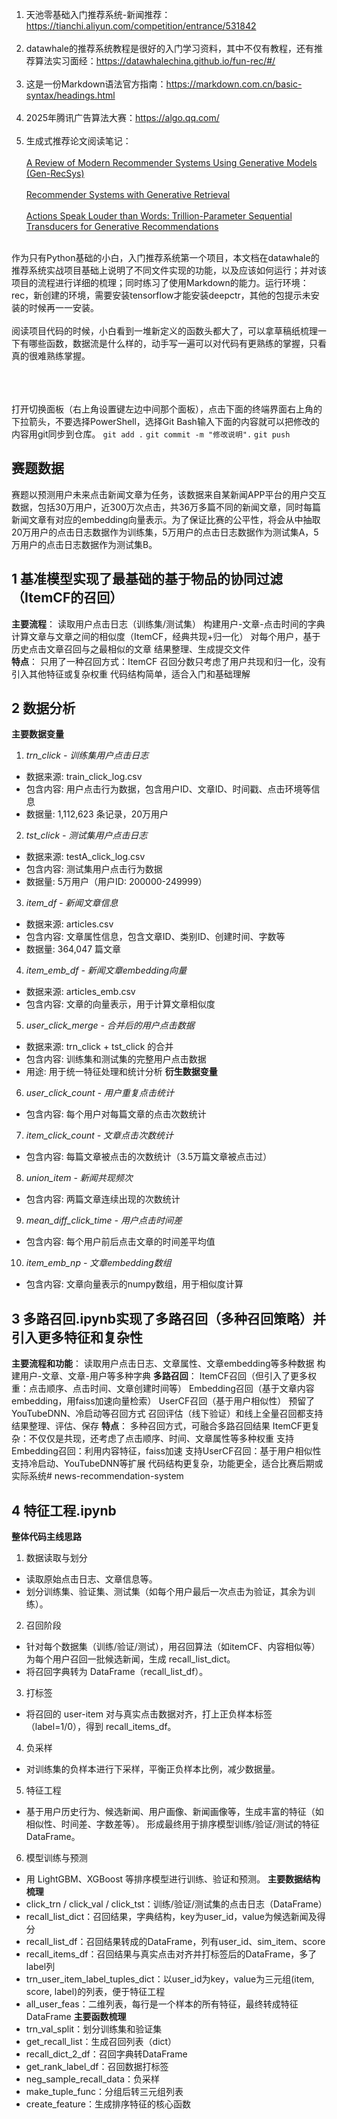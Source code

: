 1. 天池零基础入门推荐系统-新闻推荐： https://tianchi.aliyun.com/competition/entrance/531842<br><br>
2. datawhale的推荐系统教程是很好的入门学习资料，其中不仅有教程，还有推荐算法实习面经：https://datawhalechina.github.io/fun-rec/#/ <br><br>
3. 这是一份Markdown语法官方指南：https://markdown.com.cn/basic-syntax/headings.html<br><br>
4. 2025年腾讯广告算法大赛：https://algo.qq.com/<br><br>
5. 生成式推荐论文阅读笔记：<br><br>
[A Review of Modern Recommender Systems Using Generative Models (Gen-RecSys)](https://www.notion.so/A-Review-of-Modern-Recommender-Systems-Using-Generative-Models-Gen-RecSys-21c4ea50d98a8001801fd1fd4f9a099a?source=copy_link)<br><br>
[Recommender Systems with Generative Retrieval](https://www.notion.so/Recommender-Systems-with-Generative-Retrieval-23c4ea50d98a804c85dfd6a61630817e?source=copy_link)<br><br>
[Actions Speak Louder than Words: Trillion-Parameter Sequential Transducers for Generative Recommendations](https://www.notion.so/Actions-Speak-Louder-than-Words-Trillion-Parameter-Sequential-Transducers-for-Generative-Recommenda-23c4ea50d98a804585bec85476aeee69?source=copy_link)<br><br>

作为只有Python基础的小白，入门推荐系统第一个项目，本文档在datawhale的推荐系统实战项目基础上说明了不同文件实现的功能，以及应该如何运行；并对该项目的流程进行详细的梳理；同时练习了使用Markdown的能力。运行环境：rec，新创建的环境，需要安装tensorflow才能安装deepctr，其他的包提示未安装的时候再一一安装。<br><br>
阅读项目代码的时候，小白看到一堆新定义的函数头都大了，可以拿草稿纸梳理一下有哪些函数，数据流是什么样的，动手写一遍可以对代码有更熟练的掌握，只看真的很难熟练掌握。<br><br>

<br><br>
打开切换面板（右上角设置键左边中间那个面板），点击下面的终端界面右上角的下拉箭头，不要选择PowerShell，选择Git Bash输入下面的内容就可以把修改的内容用git同步到仓库。
 `git add .` 
 `git commit -m "修改说明".` 
 `git push` 

## 赛题数据
赛题以预测用户未来点击新闻文章为任务，该数据来自某新闻APP平台的用户交互数据，包括30万用户，近300万次点击，共36万多篇不同的新闻文章，同时每篇新闻文章有对应的embedding向量表示。为了保证比赛的公平性，将会从中抽取20万用户的点击日志数据作为训练集，5万用户的点击日志数据作为测试集A，5万用户的点击日志数据作为测试集B。

## 1 基准模型实现了最基础的基于物品的协同过滤（ItemCF的召回）
**主要流程**：
    读取用户点击日志（训练集/测试集）
    构建用户-文章-点击时间的字典
    计算文章与文章之间的相似度（ItemCF，经典共现+归一化）
    对每个用户，基于历史点击文章召回与之最相似的文章
    结果整理、生成提交文件  
**特点**：
    只用了一种召回方式：ItemCF
    召回分数只考虑了用户共现和归一化，没有引入其他特征或复杂权重
    代码结构简单，适合入门和基础理解

## 2 数据分析
**主要数据变量**
1. *trn_click - 训练集用户点击日志*
* 数据来源: train_click_log.csv
* 包含内容: 用户点击行为数据，包含用户ID、文章ID、时间戳、点击环境等信息
* 数据量: 1,112,623 条记录，20万用户
2. *tst_click - 测试集用户点击日志*
* 数据来源: testA_click_log.csv
* 包含内容: 测试集用户点击行为数据
* 数据量: 5万用户（用户ID: 200000-249999）
3. *item_df - 新闻文章信息*
* 数据来源: articles.csv
* 包含内容: 文章属性信息，包含文章ID、类别ID、创建时间、字数等
* 数据量: 364,047 篇文章
4. *item_emb_df - 新闻文章embedding向量*
* 数据来源: articles_emb.csv
* 包含内容: 文章的向量表示，用于计算文章相似度
5. *user_click_merge - 合并后的用户点击数据*
* 数据来源: trn_click + tst_click 的合并
* 包含内容: 训练集和测试集的完整用户点击数据
* 用途: 用于统一特征处理和统计分析
**衍生数据变量**
6. *user_click_count - 用户重复点击统计*
* 包含内容: 每个用户对每篇文章的点击次数统计
7. *item_click_count - 文章点击次数统计*
* 包含内容: 每篇文章被点击的次数统计（3.5万篇文章被点击过）
8. *union_item - 新闻共现频次*
* 包含内容: 两篇文章连续出现的次数统计
9. *mean_diff_click_time - 用户点击时间差*
* 包含内容: 每个用户前后点击文章的时间差平均值
10. *item_emb_np - 文章embedding数组*
* 包含内容: 文章向量表示的numpy数组，用于相似度计算

## 3 多路召回.ipynb实现了多路召回（多种召回策略）并引入更多特征和复杂性
**主要流程和功能**：
    读取用户点击日志、文章属性、文章embedding等多种数据
    构建用户-文章、文章-用户等多种字典
**多路召回**：
    ItemCF召回（但引入了更多权重：点击顺序、点击时间、文章创建时间等）
    Embedding召回（基于文章内容embedding，用faiss加速向量检索）
    UserCF召回（基于用户相似性）
    预留了 YouTubeDNN、冷启动等召回方式
    召回评估（线下验证）和线上全量召回都支持
结果整理、评估、保存
**特点**：
    多种召回方式，可融合多路召回结果
    ItemCF更复杂：不仅仅是共现，还考虑了点击顺序、时间、文章属性等多种权重
    支持Embedding召回：利用内容特征，faiss加速
    支持UserCF召回：基于用户相似性
    支持冷启动、YouTubeDNN等扩展
    代码结构更复杂，功能更全，适合比赛后期或实际系统# news-recommendation-system

## 4 特征工程.ipynb
**整体代码主线思路**
1. 数据读取与划分
* 读取原始点击日志、文章信息等。
* 划分训练集、验证集、测试集（如每个用户最后一次点击为验证，其余为训练）。
2. 召回阶段
* 针对每个数据集（训练/验证/测试），用召回算法（如itemCF、内容相似等）为每个用户召回一批候选新闻，生成 recall_list_dict。
* 将召回字典转为 DataFrame（recall_list_df）。
3. 打标签
* 将召回的 user-item 对与真实点击数据对齐，打上正负样本标签（label=1/0），得到 recall_items_df。
4. 负采样
* 对训练集的负样本进行下采样，平衡正负样本比例，减少数据量。
5. 特征工程
* 基于用户历史行为、候选新闻、用户画像、新闻画像等，生成丰富的特征（如相似性、时间差、字数差等）。
形成最终用于排序模型训练/验证/测试的特征 DataFrame。
6. 模型训练与预测
* 用 LightGBM、XGBoost 等排序模型进行训练、验证和预测。
**主要数据结构梳理**
* click_trn / click_val / click_tst：训练/验证/测试集的点击日志（DataFrame）
* recall_list_dict：召回结果，字典结构，key为user_id，value为候选新闻及得分
* recall_list_df：召回结果转成的DataFrame，列有user_id、sim_item、score
* recall_items_df：召回结果与真实点击对齐并打标签后的DataFrame，多了label列
* trn_user_item_label_tuples_dict：以user_id为key，value为三元组(item, score, label)的列表，便于特征工程
* all_user_feas：二维列表，每行是一个样本的所有特征，最终转成特征DataFrame
**主要函数梳理**
* trn_val_split：划分训练集和验证集
* get_recall_list：生成召回列表（dict）
* recall_dict_2_df：召回字典转DataFrame
* get_rank_label_df：召回数据打标签
* neg_sample_recall_data：负采样
* make_tuple_func：分组后转三元组列表
* create_feature：生成排序特征的核心函数